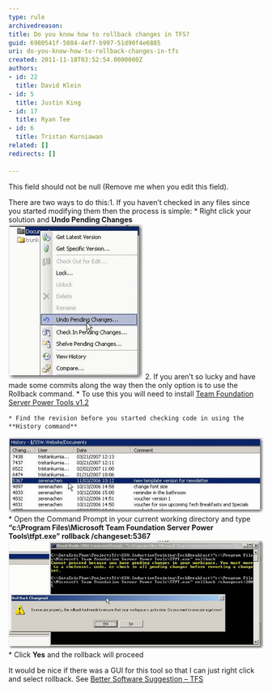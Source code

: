 ```yaml
---
type: rule
archivedreason: 
title: Do you know how to rollback changes in TFS?
guid: 6980541f-5084-4ef7-b997-51d90f4e6885
uri: do-you-know-how-to-rollback-changes-in-tfs
created: 2011-11-18T03:52:54.0000000Z
authors:
- id: 22
  title: David Klein
- id: 5
  title: Justin King
- id: 17
  title: Ryan Tee
- id: 6
  title: Tristan Kurniawan
related: []
redirects: []

---
```


This field should not be null (Remove me when you edit this field). 
<!--endintro-->

There are two ways to do this:1. If you haven’t checked in any files since you started modifying them then the process is simple:
    * Right click your solution and  **Undo Pending Changes** 
![](rollback1.gif)
2. If you aren’t so lucky and have made some commits along the way then the only option is to use the Rollback command.
    * To use this you will need to install [Team Foundation Server Power Tools v1.2](http://www.ssw.com.au/ssw/Redirect/TFSPowerToolsDownload.htm) 

    * Find the revision before you started checking code in using the  **History command** 
![The last revision before Tristan made changes was 5367](rollback2.gif)
    * Open the Command Prompt in your current working directory and type  **“c:\Program Files\Microsoft Team Foundation Server Power Tools\tfpt.exe” rollback /changeset:5367** 
![](rollback3.gif)
    * Click  **Yes** and the rollback will proceed


It would be nice if there was a GUI for this tool so that I can just right click and select rollback. See [Better Software Suggestion – TFS](http://www.ssw.com.au/ssw/Standards/BetterSoftwareSuggestions/TeamFoundationServer.aspx#RollbackGUI)
